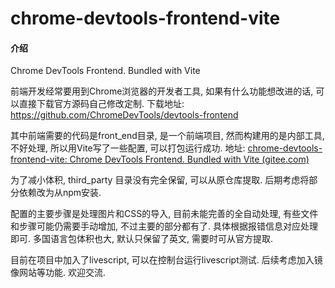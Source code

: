 # chrome-devtools-frontend-vite

#### 介绍
Chrome DevTools Frontend. Bundled with Vite

前端开发经常要用到Chrome浏览器的开发者工具, 如果有什么功能想改进的话, 可以直接下载官方源码自己修改定制. 下载地址: https://github.com/ChromeDevTools/devtools-frontend

其中前端需要的代码是front_end目录, 是一个前端项目, 然而构建用的是内部工具, 不好处理, 所以用Vite写了一些配置, 可以打包运行成功. 地址: [chrome-devtools-frontend-vite: Chrome DevTools Frontend. Bundled with Vite (gitee.com)](https://gitee.com/Onesimu/chrome-devtools-frontend-vite)

为了减小体积, third_party 目录没有完全保留, 可以从原仓库提取. 后期考虑将部分依赖改为从npm安装.

配置的主要步骤是处理图片和CSS的导入, 目前未能完善的全自动处理, 有些文件和步骤可能仍需要手动增加, 不过主要的部分都有了. 具体根据报错信息对应处理即可.
多国语言包体积也大, 默认只保留了英文, 需要时可从官方提取.

目前在项目中加入了livescript, 可以在控制台运行livescript测试. 后续考虑加入镜像网站等功能. 欢迎交流.
